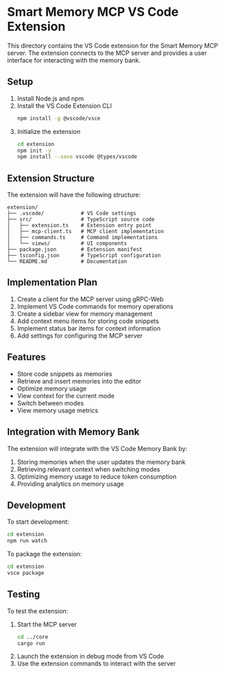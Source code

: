 # Smart Memory MCP VS Code Extension

This directory contains the VS Code extension for the Smart Memory MCP server. The extension connects to the MCP server and provides a user interface for interacting with the memory bank.

## Setup

1. Install Node.js and npm
2. Install the VS Code Extension CLI
   ```bash
   npm install -g @vscode/vsce
   ```
3. Initialize the extension
   ```bash
   cd extension
   npm init -y
   npm install --save vscode @types/vscode
   ```

## Extension Structure

The extension will have the following structure:

```
extension/
├── .vscode/            # VS Code settings
├── src/                # TypeScript source code
│   ├── extension.ts    # Extension entry point
│   ├── mcp-client.ts   # MCP client implementation
│   ├── commands.ts     # Command implementations
│   └── views/          # UI components
├── package.json        # Extension manifest
├── tsconfig.json       # TypeScript configuration
└── README.md           # Documentation
```

## Implementation Plan

1. Create a client for the MCP server using gRPC-Web
2. Implement VS Code commands for memory operations
3. Create a sidebar view for memory management
4. Add context menu items for storing code snippets
5. Implement status bar items for context information
6. Add settings for configuring the MCP server

## Features

- Store code snippets as memories
- Retrieve and insert memories into the editor
- Optimize memory usage
- View context for the current mode
- Switch between modes
- View memory usage metrics

## Integration with Memory Bank

The extension will integrate with the VS Code Memory Bank by:

1. Storing memories when the user updates the memory bank
2. Retrieving relevant context when switching modes
3. Optimizing memory usage to reduce token consumption
4. Providing analytics on memory usage

## Development

To start development:

```bash
cd extension
npm run watch
```

To package the extension:

```bash
cd extension
vsce package
```

## Testing

To test the extension:

1. Start the MCP server
   ```bash
   cd ../core
   cargo run
   ```
2. Launch the extension in debug mode from VS Code
3. Use the extension commands to interact with the server
